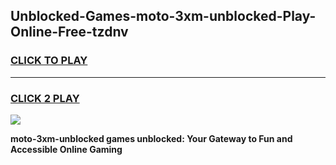 
## Unblocked-Games-moto-3xm-unblocked-Play-Online-Free-tzdnv
<h3>
<a href="https://premium76.site?title=moto-3xm-unblocked&ref=26A">CLICK TO PLAY</a></h3>
<hr>

<h3>
<a href="https://premium76.site?title=moto-3xm-unblocked&ref=26A">CLICK 2 PLAY</a>
  
</h3>

<a href="https://premium76.site?title=moto-3xm-unblocked&ref=26A"><img src="https://clearcache.store/games.png"></a>


**moto-3xm-unblocked games unblocked: Your Gateway to Fun and Accessible Online Gaming**
